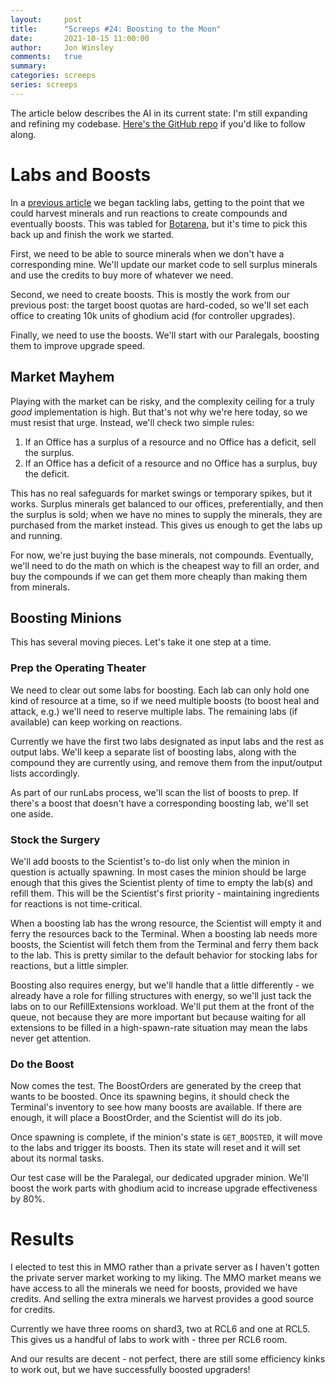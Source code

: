 ```yaml
---
layout:     post
title:      "Screeps #24: Boosting to the Moon"
date:       2021-10-15 11:00:00
author:     Jon Winsley
comments:   true
summary:    
categories: screeps
series: screeps
---
```


The article below describes the AI in its current state: I'm still expanding and refining my codebase. [Here's the GitHub repo](https://github.com/glitchassassin/screeps) if you'd like to follow along.

# Labs and Boosts

In a [previous article](/screeps/2021/08/24/screeps-for-science/) we began tackling labs, getting to the point that we could harvest minerals and run reactions to create compounds and eventually boosts. This was tabled for [Botarena](/screeps/2021/09/28/screeps-spawning-budget/), but it's time to pick this back up and finish the work we started.

First, we need to be able to source minerals when we don't have a corresponding mine. We'll update our market code to sell surplus minerals and use the credits to buy more of whatever we need.

Second, we need to create boosts. This is mostly the work from our previous post: the target boost quotas are hard-coded, so we'll set each office to creating 10k units of ghodium acid (for controller upgrades).

Finally, we need to use the boosts. We'll start with our Paralegals, boosting them to improve upgrade speed.

## Market Mayhem

Playing with the market can be risky, and the complexity ceiling for a truly *good* implementation is high. But that's not why we're here today, so we must resist that urge. Instead, we'll check two simple rules:

1. If an Office has a surplus of a resource and no Office has a deficit, sell the surplus.
2. If an Office has a deficit of a resource and no Office has a surplus, buy the deficit.

This has no real safeguards for market swings or temporary spikes, but it works. Surplus minerals get balanced to our offices, preferentially, and then the surplus is sold; when we have no mines to supply the minerals, they are purchased from the market instead. This gives us enough to get the labs up and running.

For now, we're just buying the base minerals, not compounds. Eventually, we'll need to do the math on which is the cheapest way to fill an order, and buy the compounds if we can get them more cheaply than making them from minerals.

## Boosting Minions

This has several moving pieces. Let's take it one step at a time.

### Prep the Operating Theater

We need to clear out some labs for boosting. Each lab can only hold one kind of resource at a time, so if we need multiple boosts (to boost heal and attack, e.g.) we'll need to reserve multiple labs. The remaining labs (if available) can keep working on reactions.

Currently we have the first two labs designated as input labs and the rest as output labs. We'll keep a separate list of boosting labs, along with the compound they are currently using, and remove them from the input/output lists accordingly.

As part of our runLabs process, we'll scan the list of boosts to prep. If there's a boost that doesn't have a corresponding boosting lab, we'll set one aside.

### Stock the Surgery

We'll add boosts to the Scientist's to-do list only when the minion in question is actually spawning. In most cases the minion should be large enough that this gives the Scientist plenty of time to empty the lab(s) and refill them. This will be the Scientist's first priority - maintaining ingredients for reactions is not time-critical.

When a boosting lab has the wrong resource, the Scientist will empty it and ferry the resources back to the Terminal. When a boosting lab needs more boosts, the Scientist will fetch them from the Terminal and ferry them back to the lab. This is pretty similar to the default behavior for stocking labs for reactions, but a little simpler.

Boosting also requires energy, but we'll handle that a little differently - we already have a role for filling structures with energy, so we'll just tack the labs on to our RefillExtensions workload. We'll put them at the front of the queue, not because they are more important but because waiting for all extensions to be filled in a high-spawn-rate situation may mean the labs never get attention.

### Do the Boost

Now comes the test. The BoostOrders are generated by the creep that wants to be boosted. Once its spawning begins, it should check the Terminal's inventory to see how many boosts are available. If there are enough, it will place a BoostOrder, and the Scientist will do its job.

Once spawning is complete, if the minion's state is `GET_BOOSTED`, it will move to the labs and trigger its boosts. Then its state will reset and it will set about its normal tasks.

Our test case will be the Paralegal, our dedicated upgrader minion. We'll boost the work parts with ghodium acid to increase upgrade effectiveness by 80%. 

# Results

I elected to test this in MMO rather than a private server as I haven't gotten the private server market working to my liking. The MMO market means we have access to all the minerals we need for boosts, provided we have credits. And selling the extra minerals we harvest provides a good source for credits.

Currently we have three rooms on shard3, two at RCL6 and one at RCL5. This gives us a handful of labs to work with - three per RCL6 room.

And our results are decent - not perfect, there are still some efficiency kinks to work out, but we have successfully boosted upgraders!